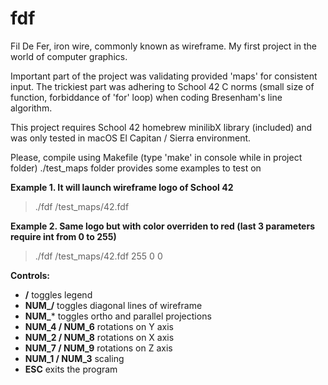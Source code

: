 # fdf
Fil De Fer, iron wire, commonly known as wireframe. My first project in the world of computer graphics.

Important part of the project was validating provided 'maps' for consistent input. The trickiest part was adhering to School 42 C norms (small size of function, forbiddance of 'for' loop) when coding Bresenham's line algorithm.

This project requires School 42 homebrew minilibX library (included) and was only tested in macOS El Capitan / Sierra environment.

Please, compile using Makefile (type 'make' in console while in project folder)
./test_maps folder provides some examples to test on

**Example 1. It will launch wireframe logo of School 42**
> ./fdf /test_maps/42.fdf

**Example 2. Same logo but with color overriden to red (last 3 parameters require int from 0 to 255)**
> ./fdf /test_maps/42.fdf 255 0 0
 
**Controls:**
- **/** toggles legend
- **NUM_/** toggles diagonal lines of wireframe
- **NUM_*** toggles ortho and parallel projections
- **NUM_4 / NUM_6** rotations on Y axis
- **NUM_2 / NUM_8** rotations on X axis
- **NUM_7 / NUM_9** rotations on Z axis
- **NUM_1 / NUM_3** scaling
- **ESC** exits the program
